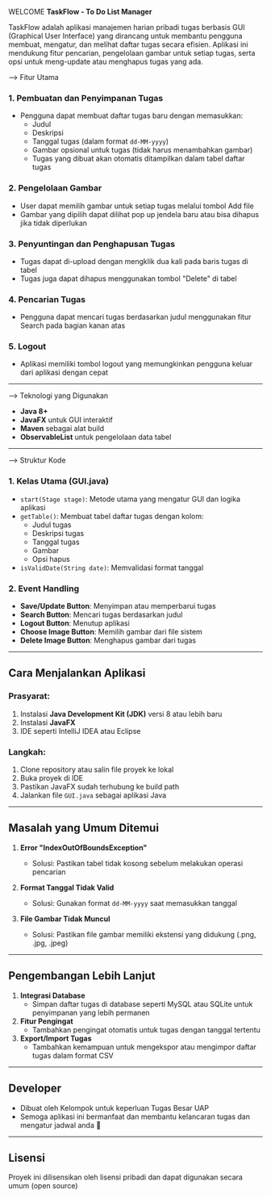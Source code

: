 WELCOME
**TaskFlow - To Do List Manager**

TaskFlow adalah aplikasi manajemen harian pribadi tugas berbasis GUI (Graphical User Interface) yang dirancang untuk membantu pengguna membuat, mengatur, dan melihat daftar tugas secara efisien. Aplikasi ini mendukung fitur pencarian, pengelolaan gambar untuk setiap tugas, serta opsi untuk meng-update atau menghapus tugas yang ada.

--> Fitur Utama

### 1. **Pembuatan dan Penyimpanan Tugas**
- Pengguna dapat membuat daftar tugas baru dengan memasukkan:
  - Judul
  - Deskripsi
  - Tanggal tugas (dalam format `dd-MM-yyyy`)
  - Gambar opsional untuk tugas (tidak harus menambahkan gambar)
  - Tugas yang dibuat akan otomatis ditampilkan dalam tabel daftar tugas

### 2. **Pengelolaan Gambar**
- User dapat memilih gambar untuk setiap tugas melalui tombol Add file
- Gambar yang dipilih dapat dilihat pop up jendela baru atau bisa dihapus jika tidak diperlukan

### 3. **Penyuntingan dan Penghapusan Tugas**
- Tugas dapat di-upload dengan mengklik dua kali pada baris tugas di tabel
- Tugas juga dapat dihapus menggunakan tombol "Delete" di tabel

### 4. **Pencarian Tugas**
- Pengguna dapat mencari tugas berdasarkan judul menggunakan fitur Search pada bagian kanan atas

### 5. **Logout**
- Aplikasi memiliki tombol logout yang memungkinkan pengguna keluar dari aplikasi dengan cepat

----------------------------------------------------------

--> Teknologi yang Digunakan

- **Java 8+**
- **JavaFX** untuk GUI interaktif
- **Maven** sebagai alat build
- **ObservableList** untuk pengelolaan data tabel

----------------------------------------------------------

--> Struktur Kode

### 1. **Kelas Utama (GUI.java)**
- `start(Stage stage)`: Metode utama yang mengatur GUI dan logika aplikasi
- `getTable()`: Membuat tabel daftar tugas dengan kolom:
  - Judul tugas
  - Deskripsi tugas
  - Tanggal tugas
  - Gambar
  - Opsi hapus
- `isValidDate(String date)`: Memvalidasi format tanggal

### 2. **Event Handling**
- **Save/Update Button**: Menyimpan atau memperbarui tugas
- **Search Button**: Mencari tugas berdasarkan judul
- **Logout Button**: Menutup aplikasi
- **Choose Image Button**: Memilih gambar dari file sistem
- **Delete Image Button**: Menghapus gambar dari tugas

----------------------------------------------------------

## Cara Menjalankan Aplikasi

### Prasyarat:
1. Instalasi **Java Development Kit (JDK)** versi 8 atau lebih baru
2. Instalasi **JavaFX**
3. IDE seperti IntelliJ IDEA atau Eclipse

### Langkah:
1. Clone repository atau salin file proyek ke lokal
2. Buka proyek di IDE
3. Pastikan JavaFX sudah terhubung ke build path
4. Jalankan file `GUI.java` sebagai aplikasi Java

----------------------------------------------------------

## Masalah yang Umum Ditemui

1. **Error "IndexOutOfBoundsException"**
   - Solusi: Pastikan tabel tidak kosong sebelum melakukan operasi pencarian

2. **Format Tanggal Tidak Valid**
   - Solusi: Gunakan format `dd-MM-yyyy` saat memasukkan tanggal

3. **File Gambar Tidak Muncul**
   - Solusi: Pastikan file gambar memiliki ekstensi yang didukung (.png, .jpg, .jpeg)

----------------------------------------------------------

## Pengembangan Lebih Lanjut

1. **Integrasi Database**
   - Simpan daftar tugas di database seperti MySQL atau SQLite untuk penyimpanan yang lebih permanen
2. **Fitur Pengingat**
   - Tambahkan pengingat otomatis untuk tugas dengan tanggal tertentu
3. **Export/Import Tugas**
   - Tambahkan kemampuan untuk mengekspor atau mengimpor daftar tugas dalam format CSV

----------------------------------------------------------

## Developer
- Dibuat oleh Kelompok  untuk keperluan Tugas Besar UAP
- Semoga aplikasi ini bermanfaat dan membantu kelancaran tugas dan mengatur jadwal anda 🙌

----------------------------------------------------------

## Lisensi
Proyek ini dilisensikan oleh lisensi pribadi dan dapat digunakan secara umum (open source)

